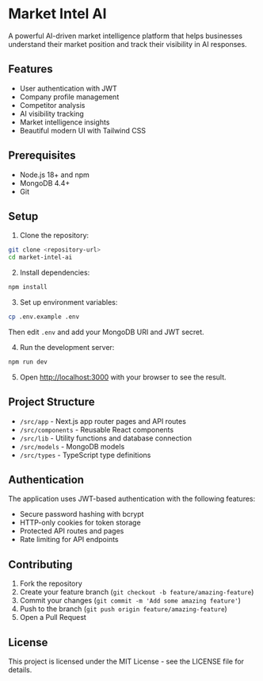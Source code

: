 # Market Intel AI

A powerful AI-driven market intelligence platform that helps businesses understand their market position and track their visibility in AI responses.

## Features

- User authentication with JWT
- Company profile management
- Competitor analysis
- AI visibility tracking
- Market intelligence insights
- Beautiful modern UI with Tailwind CSS

## Prerequisites

- Node.js 18+ and npm
- MongoDB 4.4+
- Git

## Setup

1. Clone the repository:
```bash
git clone <repository-url>
cd market-intel-ai
```

2. Install dependencies:
```bash
npm install
```

3. Set up environment variables:
```bash
cp .env.example .env
```
Then edit `.env` and add your MongoDB URI and JWT secret.

4. Run the development server:
```bash
npm run dev
```

5. Open [http://localhost:3000](http://localhost:3000) with your browser to see the result.

## Project Structure

- `/src/app` - Next.js app router pages and API routes
- `/src/components` - Reusable React components
- `/src/lib` - Utility functions and database connection
- `/src/models` - MongoDB models
- `/src/types` - TypeScript type definitions

## Authentication

The application uses JWT-based authentication with the following features:
- Secure password hashing with bcrypt
- HTTP-only cookies for token storage
- Protected API routes and pages
- Rate limiting for API endpoints

## Contributing

1. Fork the repository
2. Create your feature branch (`git checkout -b feature/amazing-feature`)
3. Commit your changes (`git commit -m 'Add some amazing feature'`)
4. Push to the branch (`git push origin feature/amazing-feature`)
5. Open a Pull Request

## License

This project is licensed under the MIT License - see the LICENSE file for details. 